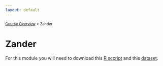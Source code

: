 ```yaml
---
layout: default
---
```


<sub>[Course Overview](index.md) \> Zander</sub>

# Zander

For this module you will need to download this [R sccript](Zander1_aa.R) and this [dataset](zander.csv).



<br/>

